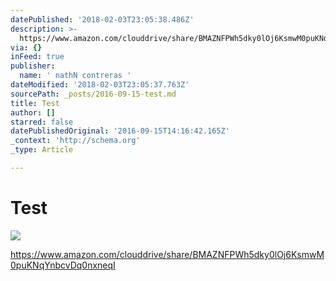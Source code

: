 ```yaml
---
datePublished: '2018-02-03T23:05:38.486Z'
description: >-
  https://www.amazon.com/clouddrive/share/BMAZNFPWh5dky0lOj6KsmwM0puKNqYnbcvDq0nxneqI
via: {}
inFeed: true
publisher:
  name: ' nathN contreras '
dateModified: '2018-02-03T23:05:37.763Z'
sourcePath: _posts/2016-09-15-test.md
title: Test
author: []
starred: false
datePublishedOriginal: '2016-09-15T14:16:42.165Z'
_context: 'http://schema.org'
_type: Article

---
```

# Test
![](https://s3-us-west-2.amazonaws.com/the-grid-img/p/67755b8547f7f89cefcaa77a826459dd4e7236c8.jpg)

https://www.amazon.com/clouddrive/share/BMAZNFPWh5dky0lOj6KsmwM0puKNqYnbcvDq0nxneqI